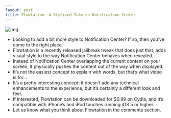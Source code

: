 ```yaml
---
layout: post
title: Flowtation- A Stylized Take on Notification Center
---
```

![img](http://media.idownloadblog.com/wp-content/uploads/2012/01/Flowtation-e1327196005625.jpg)
* Looking to add a bit more style to Notification Center? If so, then you’ve come to the right place.
* Flowtation is a recently released jailbreak tweak that does just that, adds visual style to the way Notification Center behaves when revealed.
* Instead of Notification Center overlapping the current content on your screen, it physically pushes the content out of the way when displayed.
* It’s not the easiest concept to explain with words, but that’s what video is for…
* It’s a pretty interesting concept; it doesn’t add any technical enhancements to the experience, but it’s certainly a different look and feel.
* If interested, Flowtation can be downloaded for $0.99 on Cydia, and it’s compatible with iPhone’s and iPod touches running iOS 5 or higher.
* Let us know what you think about Flowtation in the comments section.

